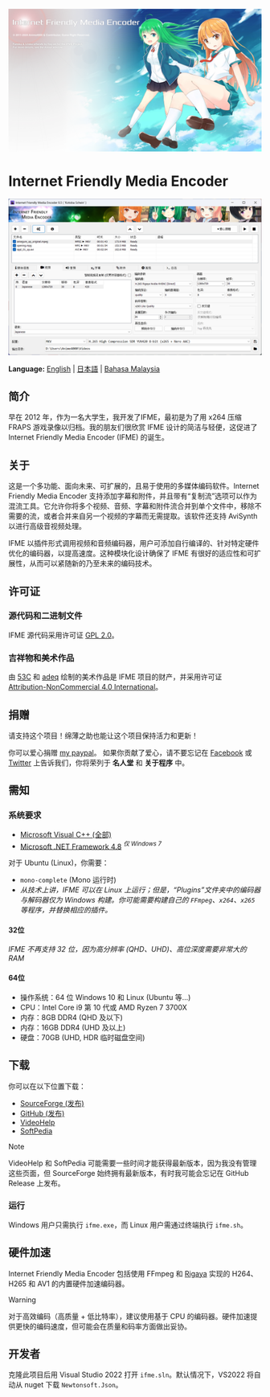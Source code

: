 ![Splash Screen](IFME/Resources/SplashScreen14.png)

# Internet Friendly Media Encoder
![GUI](IFME/Resources/i18n/IFME_zh-CN.png)

**Language:** [English](/README.md) | [日本語](/README_ja-JP.md) | [Bahasa Malaysia](/README_ms-MY.md)

## 简介
早在 2012 年，作为一名大学生，我开发了IFME，最初是为了用 x264 压缩 FRAPS 游戏录像以归档。我的朋友们很欣赏 IFME 设计的简洁与轻便，这促进了 Internet Friendly Media Encoder (IFME) 的诞生。

## 关于
这是一个多功能、面向未来、可扩展的，且易于使用的多媒体编码软件。Internet Friendly Media Encoder 支持添加字幕和附件，并且带有“复制流”选项可以作为混流工具。它允许你将多个视频、音频、字幕和附件流合并到单个文件中，移除不需要的流，或者合并来自另一个视频的字幕而无需提取。该软件还支持 AviSynth 以进行高级音视频处理。

IFME 以插件形式调用视频和音频编码器，用户可添加自行编译的、针对特定硬件优化的编码器，以提高速度。这种模块化设计确保了 IFME 有很好的适应性和可扩展性，从而可以紧随新的乃至未来的编码技术。

## 许可证
### 源代码和二进制文件
IFME 源代码采用许可证 [GPL 2.0](http://choosealicense.com/licenses/gpl-2.0/)。

### 吉祥物和美术作品
由 [53C](http://53c.deviantart.com/) 和 [adeq](https://www.facebook.com/liyana.0426) 绘制的美术作品是 IFME 项目的财产，并采用许可证 [Attribution-NonCommercial 4.0 International](http://creativecommons.org/licenses/by-nc/4.0/)。

## 捐赠
请支持这个项目！绵薄之助也能让这个项目保持活力和更新！

你可以爱心捐赠 [my paypal](https://www.paypal.com/cgi-bin/webscr?cmd=_s-xclick&hosted_button_id=4CKYN7X3DGA7U)。 如果你贡献了爱心，请不要忘记在 [Facebook](https://www.facebook.com/internetfriendlymediaencoder) 或 [Twitter](https://twitter.com/Anime4000) 上告诉我们，你将荣列于 **名人堂** 和 **关于程序** 中。

## 需知
### 系统要求
* [Microsoft Visual C++ (全部)](https://www.techpowerup.com/download/visual-c-redistributable-runtime-package-all-in-one/)
* [Microsoft .NET Framework 4.8](https://dotnet.microsoft.com/en-us/download/dotnet-framework/net48) *<sup>仅 Windows 7</sup>*

对于 Ubuntu (Linux)，你需要：
* `mono-complete` (Mono 运行时)
* *从技术上讲，IFME 可以在 Linux 上运行；但是，“Plugins”文件夹中的编码器与解码器仅为 Windows 构建。你可能需要构建自己的 `FFmpeg`、`x264`、`x265` 等程序，并替换相应的插件。*

#### 32位
*IFME 不再支持 32 位，因为高分辨率 (QHD、UHD)、高位深度需要非常大的 RAM*

#### 64位
* 操作系统：64 位 Windows 10 和 Linux (Ubuntu 等...)
* CPU：Intel Core i9 第 10 代或 AMD Ryzen 7 3700X
* 内存：8GB DDR4 (QHD 及以下)
* 内存：16GB DDR4 (UHD 及以上)
* 硬盘：70GB (UHD, HDR 临时磁盘空间)

## 下载
你可以在以下位置下载：
* [SourceForge (发布)](https://sourceforge.net/projects/ifme/files/latest/download)
* [GitHub (发布)](https://github.com/Anime4000/IFME/releases/latest)
* [VideoHelp](https://www.videohelp.com/software/Internet-Friendly-Media-Encoder)
* [SoftPedia](https://www.softpedia.com/get/Multimedia/Video/Encoders-Converter-DIVX-Related/Internet-Friendly-Media-Encoder.shtml)

> [!NOTE]
> VideoHelp 和 SoftPedia 可能需要一些时间才能获得最新版本，因为我没有管理这些页面，但 SourceForge 始终拥有最新版本，有时我可能会忘记在 GitHub Release 上发布。

### 运行
Windows 用户只需执行 `ifme.exe`，而 Linux 用户需通过终端执行 `ifme.sh`。

## 硬件加速
Internet Friendly Media Encoder 包括使用 FFmpeg 和 [Rigaya](https://github.com/rigaya) 实现的 H264、H265 和 AV1 的内置硬件加速编码器。

> [!WARNING]
> 对于高效编码（高质量 + 低比特率），建议使用基于 CPU 的编码器。硬件加速提供更快的编码速度，但可能会在质量和码率方面做出妥协。

## 开发者
克隆此项目后用 Visual Studio 2022 打开 `ifme.sln`。默认情况下，VS2022 将自动从 nuget 下载 `Newtonsoft.Json`。
